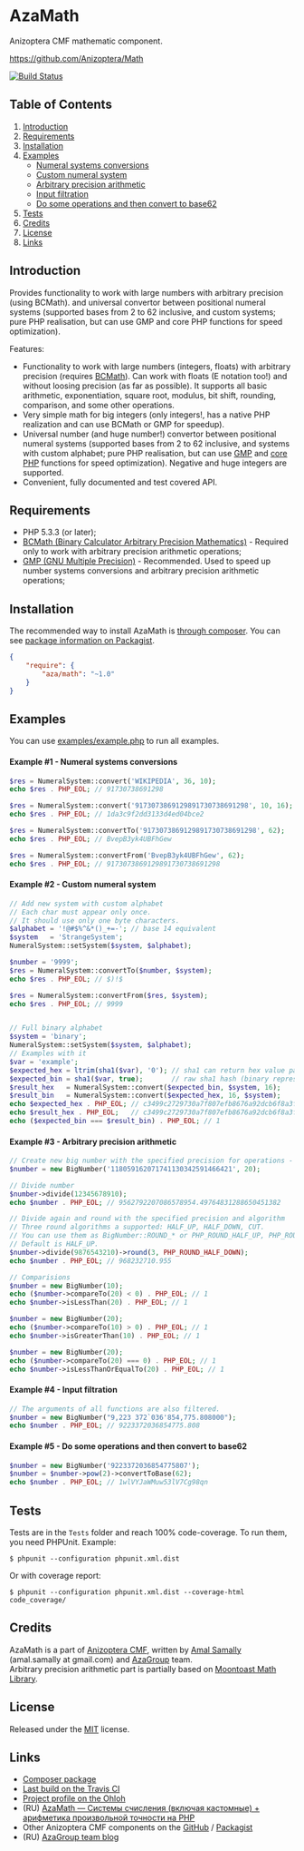 AzaMath
=======

Anizoptera CMF mathematic component.

https://github.com/Anizoptera/Math

[![Build Status][TravisImage]][Travis]


Table of Contents
-----------------

1. [Introduction](#introduction)
2. [Requirements](#requirements)
3. [Installation](#installation)
4. [Examples](#examples)
   * [Numeral systems conversions](#example-1---numeral-systems-conversions)
   * [Custom numeral system](#example-2---custom-numeral-system)
   * [Arbitrary precision arithmetic](#example-3---arbitrary-precision-arithmetic)
   * [Input filtration](#example-4---input-filtration)
   * [Do some operations and then convert to base62](#example-5---do-some-operations-and-then-convert-to-base62)
5. [Tests](#tests)
6. [Credits](#credits)
7. [License](#license)
8. [Links](#links)


Introduction
------------

Provides functionality to work with large numbers with arbitrary precision (using BCMath).
and universal convertor between positional numeral systems (supported bases from 2 to 62 inclusive, and custom systems; pure PHP realisation, but can use GMP and core PHP functions for speed optimization).

Features:

* Functionality to work with large numbers (integers, floats) with arbitrary precision (requires [BCMath][]). Can work with floats (E notation too!) and without loosing precision (as far as possible). It supports all basic arithmetic, exponentiation, square root, modulus, bit shift, rounding, comparison, and some other operations.
* Very simple math for big integers (only integers!, has a native PHP realization and can use BCMath or GMP for speedup).
* Universal number (and huge number!) convertor between positional numeral systems (supported bases from 2 to 62 inclusive, and systems with custom alphabet; pure PHP realisation, but can use [GMP][] and [core PHP](http://php.net/math) functions for speed optimization). Negative and huge integers are supported.
* Convenient, fully documented and test covered API.


Requirements
------------

* PHP 5.3.3 (or later);
* [BCMath (Binary Calculator Arbitrary Precision Mathematics)][BCMath] - Required only to work with arbitrary precision arithmetic operations;
* [GMP (GNU Multiple Precision)][GMP] - Recommended. Used to speed up number systems conversions and arbitrary precision arithmetic operations;


Installation
------------

The recommended way to install AzaMath is [through composer](http://getcomposer.org).
You can see [package information on Packagist][ComposerPackage].

```JSON
{
    "require": {
        "aza/math": "~1.0"
    }
}
```


Examples
--------

You can use [examples/example.php](examples/example.php) to run all examples.

#### Example #1 - Numeral systems conversions

```php
$res = NumeralSystem::convert('WIKIPEDIA', 36, 10);
echo $res . PHP_EOL; // 91730738691298

$res = NumeralSystem::convert('9173073869129891730738691298', 10, 16);
echo $res . PHP_EOL; // 1da3c9f2dd3133d4ed04bce2

$res = NumeralSystem::convertTo('9173073869129891730738691298', 62);
echo $res . PHP_EOL; // BvepB3yk4UBFhGew

$res = NumeralSystem::convertFrom('BvepB3yk4UBFhGew', 62);
echo $res . PHP_EOL; // 9173073869129891730738691298
```

#### Example #2 - Custom numeral system

```php
// Add new system with custom alphabet
// Each char must appear only once.
// It should use only one byte characters.
$alphabet = '!@#$%^&*()_+=-'; // base 14 equivalent
$system   = 'StrangeSystem';
NumeralSystem::setSystem($system, $alphabet);

$number = '9999';
$res = NumeralSystem::convertTo($number, $system);
echo $res . PHP_EOL; // $)!$

$res = NumeralSystem::convertFrom($res, $system);
echo $res . PHP_EOL; // 9999


// Full binary alphabet
$system = 'binary';
NumeralSystem::setSystem($system, $alphabet);
// Examples with it
$var = 'example';
$expected_hex = ltrim(sha1($var), '0'); // sha1 can return hex value padded with zeros
$expected_bin = sha1($var, true);       // raw sha1 hash (binary representation)
$result_hex   = NumeralSystem::convert($expected_bin, $system, 16);
$result_bin   = NumeralSystem::convert($expected_hex, 16, $system);
echo $expected_hex . PHP_EOL; // c3499c2729730a7f807efb8676a92dcb6f8a3f8f
echo $result_hex . PHP_EOL;   // c3499c2729730a7f807efb8676a92dcb6f8a3f8f
echo ($expected_bin === $result_bin) . PHP_EOL; // 1
```

#### Example #3 - Arbitrary precision arithmetic

```php
// Create new big number with the specified precision for operations - 20 (default is 100)
$number = new BigNumber('118059162071741130342591466421', 20);

// Divide number
$number->divide(12345678910);
echo $number . PHP_EOL; // 9562792207086578954.49764831288650451382

// Divide again and round with the specified precision and algorithm
// Three round algorithms a supported: HALF_UP, HALF_DOWN, CUT.
// You can use them as BigNumber::ROUND_* or PHP_ROUND_HALF_UP, PHP_ROUND_HALF_DOWN.
// Default is HALF_UP.
$number->divide(9876543210)->round(3, PHP_ROUND_HALF_DOWN);
echo $number . PHP_EOL; // 968232710.955

// Comparisions
$number = new BigNumber(10);
echo ($number->compareTo(20) < 0) . PHP_EOL; // 1
echo $number->isLessThan(20) . PHP_EOL; // 1

$number = new BigNumber(20);
echo ($number->compareTo(10) > 0) . PHP_EOL; // 1
echo $number->isGreaterThan(10) . PHP_EOL; // 1

$number = new BigNumber(20);
echo ($number->compareTo(20) === 0) . PHP_EOL; // 1
echo $number->isLessThanOrEqualTo(20) . PHP_EOL; // 1
```

#### Example #4 - Input filtration

```php
// The arguments of all functions are also filtered.
$number = new BigNumber("9,223 372`036'854,775.808000");
echo $number . PHP_EOL; // 9223372036854775.808
```

#### Example #5 - Do some operations and then convert to base62

```php
$number = new BigNumber('9223372036854775807');
$number = $number->pow(2)->convertToBase(62);
echo $number . PHP_EOL; // 1wlVYJaWMuw53lV7Cg98qn
```


Tests
-----

Tests are in the `Tests` folder and reach 100% code-coverage.
To run them, you need PHPUnit.
Example:

    $ phpunit --configuration phpunit.xml.dist

Or with coverage report:

    $ phpunit --configuration phpunit.xml.dist --coverage-html code_coverage/


Credits
-------

AzaMath is a part of [Anizoptera CMF][], written by [Amal Samally][] (amal.samally at gmail.com) and [AzaGroup][] team.<br/>
Arbitrary precision arithmetic part is partially based on [Moontoast Math Library](https://github.com/moontoast/math).


License
-------

Released under the [MIT](LICENSE.md) license.


Links
-----

* [Composer package][ComposerPackage]
* [Last build on the Travis CI][Travis]
* [Project profile on the Ohloh](https://www.ohloh.net/p/AzaMath)
* (RU) [AzaMath — Cистемы счисления (включая кастомные) + арифметика произвольной точности на PHP](http://habrahabr.ru/post/168935/)
* Other Anizoptera CMF components on the [GitHub][Anizoptera CMF] / [Packagist](https://packagist.org/packages/aza)
* (RU) [AzaGroup team blog][AzaGroup]



[BCMath]: http://php.net/bcmath
[GMP]:    http://php.net/gmp

[Anizoptera CMF]:  https://github.com/Anizoptera
[Amal Samally]:    http://azagroup.ru/about/#amal
[AzaGroup]:        http://azagroup.ru/
[ComposerPackage]: https://packagist.org/packages/aza/math
[TravisImage]:     https://secure.travis-ci.org/Anizoptera/Math.png?branch=master
[Travis]:          https://travis-ci.org/Anizoptera/Math
